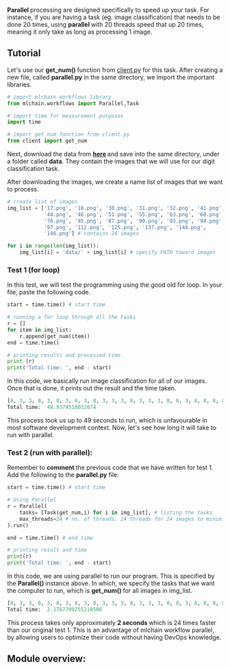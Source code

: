 <b> Parallel </b> processing are designed specifically to speed up your task. For instance, if you are
having a task (eg. image classification) that needs to be done 20 times, using <b> parallel </b> with 
20 threads speed that up 20 times, meaning it only take as long as processing 1 image.

## Tutorial

Let's use our <b> get_num() </b> function from [client.py](../Client/general.md) for this task. After creating 
a new file, called <b> parallel.py</b> in the same directory, we import the important libraries. 

```python
# import mlchain workflows library
from mlchain.workflows import Parallel,Task

# import time for measurement purposes
import time

# import get_num function from client.py
from client import get_num
```
Next, download the data from <b> [here](https://drive.google.com/u/6/uc?id=1M6JsFwuPkTnGkPV0JOJYPjpB1tedKwsm&export=download) </b> and save into the same directory, under a folder called <b> data</b>. They contain the images that we will use
for our digit classification task.

After downloading the images, we create a name list of images that we want to process.

```python
# create list of images
img_list = ['17.png', '18.png', '30.png', '31.png', '32.png', '41.png', 
            '44.png', '46.png', '51.png', '55.png', '63.png', '68.png',
            '76.png', '85.png', '87.png', '90.png', '93.png', '94.png',
            '97.png', '112.png', '125.png', '137.png', '144.png', 
            '146.png'] # contains 24 images

for i in range(len(img_list)):
    img_list[i] = 'data/' + img_list[i] # specify PATH toward images
```

### Test 1 (for loop)

In this test, we will test the programming using the good old for loop. In your file, paste the following code.

```python
start = time.time() # start time

# running a for loop through all the tasks
r = []
for item in img_list:
    r.append(get_num(item))
end = time.time()

# printing results and processed time
print (r)
print('Total time: ', end - start)
```
In this code, we basically run image classification for all of our images. Once that is done, it prints out
the result and the time taken.

```python
[8, 3, 3, 8, 3, 8, 3, 8, 3, 8, 3, 3, 3, 8, 3, 3, 3, 8, 8, 3, 8, 8, 8, 8]
Total time:  48.9379518032074
```

This process took us up to 49 seconds to run, which is unfavourable in most software development context.
Now, let's see how long it will take to run with parallel.

### Test 2 (run with parallel):

Remember to <b> comment </b> the previous code that we have written for test 1. Add the following to the <b> parallel.py </b> file:

```python
start = time.time() # start time

# Using Parallel
r = Parallel(
    tasks= [Task(get_num,i) for i in img_list], # listing the tasks
    max_threads=24 # no. of threads. 24 threads for 24 images to minimize run time
).run()

end = time.time() # end time

# printing result and time
print(r)
print('Total time: ', end - start)
```

In this code, we are using parallel to run our program. This is specified by the <b> Parallel() </b> instance above. 
In which, we specify the tasks that we want the computer to run, which is <b> get_num() </b>
for all images in img_list.

```python
[8, 3, 3, 8, 3, 8, 3, 8, 3, 8, 3, 3, 3, 8, 3, 3, 3, 8, 8, 3, 8, 8, 8, 8]
Total time:  2.1767709255218506
```

This process takes only approximately <b> 2 seconds </b> which is 24 times faster than our original 
test 1. This is an advantage of mlchain workflow parallel, by allowing users to 
optimize their code without having DevOps knowledge.

## Module overview:
